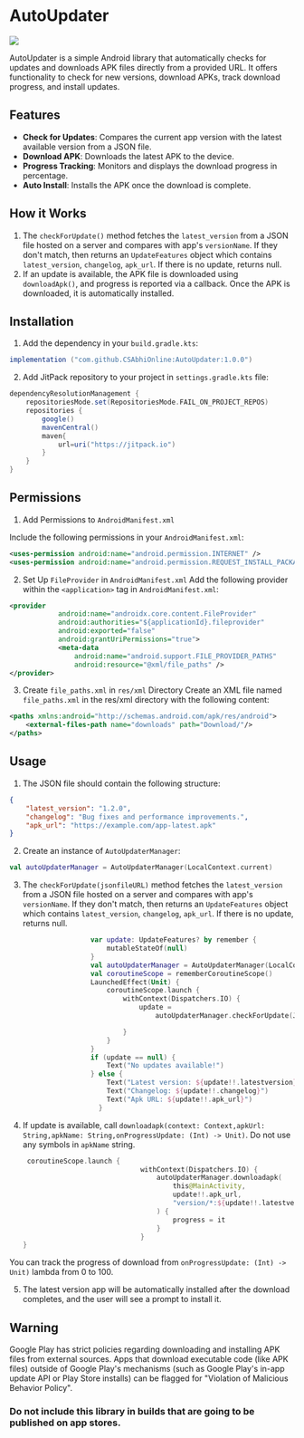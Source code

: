 # AutoUpdater
[![](https://jitpack.io/v/CSAbhiOnline/AutoUpdater.svg)](https://jitpack.io/#CSAbhiOnline/AutoUpdater)

AutoUpdater is a simple Android library that automatically checks for updates and downloads APK files directly from a provided URL. It offers functionality to check for new versions, download APKs, track download progress, and install updates.

## Features

- **Check for Updates**: Compares the current app version with the latest available version from a JSON file.
- **Download APK**: Downloads the latest APK to the device.
- **Progress Tracking**: Monitors and displays the download progress in percentage.
- **Auto Install**: Installs the APK once the download is complete.

## How it Works

1. The `checkForUpdate()` method fetches the ```latest_version``` from a JSON file hosted on a server and compares with app's ```versionName```. If they don't match, then returns an ```UpdateFeatures``` object which contains ```latest_version```, ```changelog```, ```apk_url```. If there is no update, returns null.
2. If an update is available, the APK file is downloaded using `downloadApk()`, and progress is reported via a callback. Once the APK is downloaded, it is automatically installed.

## Installation

1. Add the dependency in your `build.gradle.kts`: 

```groovy
implementation ("com.github.CSAbhiOnline:AutoUpdater:1.0.0")
```
2. Add JitPack repository to your project in `settings.gradle.kts` file:
```groovy
dependencyResolutionManagement {
    repositoriesMode.set(RepositoriesMode.FAIL_ON_PROJECT_REPOS)
    repositories {
        google()
        mavenCentral()
        maven{
            url=uri("https://jitpack.io")
        }
    }
}
```

## Permissions
1. Add Permissions to `AndroidManifest.xml`

Include the following permissions in your `AndroidManifest.xml`:

```xml
<uses-permission android:name="android.permission.INTERNET" />
<uses-permission android:name="android.permission.REQUEST_INSTALL_PACKAGES" />
```
2. Set Up `FileProvider` in `AndroidManifest.xml`
Add the following provider within the `<application>` tag in `AndroidManifest.xml`:
```xml
<provider
            android:name="androidx.core.content.FileProvider"
            android:authorities="${applicationId}.fileprovider"
            android:exported="false"
            android:grantUriPermissions="true">
            <meta-data
                android:name="android.support.FILE_PROVIDER_PATHS"
                android:resource="@xml/file_paths" />
</provider>
```
3. Create `file_paths.xml` in `res/xml` Directory
Create an XML file named `file_paths.xml` in the res/xml directory with the following content:
```xml
<paths xmlns:android="http://schemas.android.com/apk/res/android">
    <external-files-path name="downloads" path="Download/"/>
</paths>
```
## Usage
1. The JSON file should contain the following structure:
```json
{
    "latest_version": "1.2.0",
    "changelog": "Bug fixes and performance improvements.",
    "apk_url": "https://example.com/app-latest.apk"
}
```
2. Create an instance of `AutoUpdaterManager`:
```kotlin
val autoUpdaterManager = AutoUpdaterManager(LocalContext.current)
```
3. The `checkForUpdate(jsonfileURL)` method fetches the ```latest_version``` from a JSON file hosted on a server and compares with app's ```versionName```. If they don't match, then returns an ```UpdateFeatures``` object which contains ```latest_version```, ```changelog```, ```apk_url```. If there is no update, returns null.
```kotlin
                    var update: UpdateFeatures? by remember {
                        mutableStateOf(null)
                    }
                    val autoUpdaterManager = AutoUpdaterManager(LocalContext.current)
                    val coroutineScope = rememberCoroutineScope()
                    LaunchedEffect(Unit) {
                        coroutineScope.launch {
                            withContext(Dispatchers.IO) {
                                update =
                                    autoUpdaterManager.checkForUpdate(JSONfileURL = "https://your/json/file/URL")

                            }
                        }
                    }
                    if (update == null) {
                        Text("No updates available!")
                    } else {
                        Text("Latest version: ${update!!.latestversion}")
                        Text("Changelog: ${update!!.changelog}")
                        Text("Apk URL: ${update!!.apk_url}")
                      }
```
4. If update is available, call `downloadapk(context: Context,apkUrl: String,apkName: String,onProgressUpdate: (Int) -> Unit)`. Do not use any symbols in `apkName` string.
   ```kotlin
    coroutineScope.launch {
                                withContext(Dispatchers.IO) {
                                    autoUpdaterManager.downloadapk(
                                        this@MainActivity,
                                        update!!.apk_url,
                                        "version/*:${update!!.latestversion}*/"
                                    ) {
                                        progress = it
                                    }
                                }
   }
   ```
You can track the progress of download from `onProgressUpdate: (Int) -> Unit)` lambda from 0 to 100.

5. The latest version app will be automatically installed after the download completes, and the user will see a prompt to install it.

## Warning
Google Play has strict policies regarding downloading and installing APK files from external sources. Apps that download executable code (like APK files) outside of Google Play's mechanisms (such as Google Play's in-app update API or Play Store installs) can be flagged for "Violation of Malicious Behavior Policy".

### Do not include this library in builds that are going to be published on app stores.

